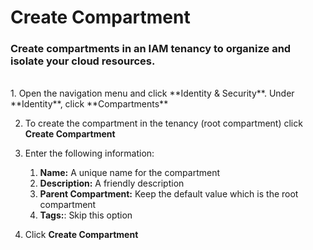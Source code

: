 # Create Compartment
### Create compartments in an IAM tenancy to organize and isolate your cloud resources.
<br>
1. Open the navigation menu and click **Identity & Security**. Under **Identity**, click **Compartments**

2. To create the compartment in the tenancy (root compartment) click **Create Compartment**

3. Enter the following information:
    1. **Name:** A unique name for the compartment
    2. **Description:** A friendly description
    3. **Parent Compartment:** Keep the default value which is the root compartment
    4. **Tags:**: Skip this option

4. Click **Create Compartment**


